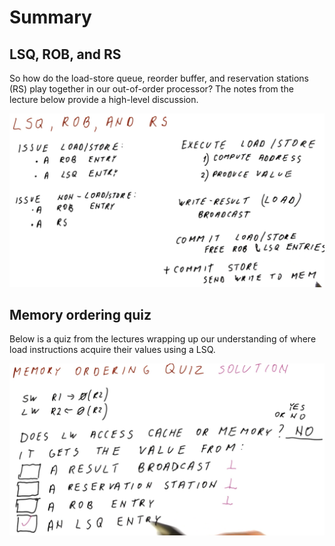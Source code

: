 # Summary

## LSQ, ROB, and RS

So how do the load-store queue, reorder buffer, and reservation stations (RS)
play together in our out-of-order processor? The notes from the lecture below
provide a high-level discussion.

![lsq-rob-rs](./img/lsq-rob-rs.png)

## Memory ordering quiz

Below is a quiz from the lectures wrapping up our understanding of where load
instructions acquire their values using a LSQ.

![memory-ordering-quiz-1](./img/memory-ordering-quiz-1.png)